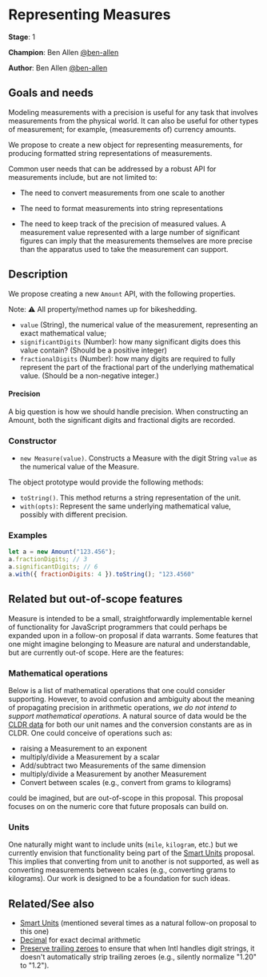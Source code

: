 # Representing Measures

**Stage**: 1

**Champion**: Ben Allen [@ben-allen](https://github.com/ben-allen)

**Author**: Ben Allen [@ben-allen](https://github.com/ben-allen)

## Goals and needs

Modeling measurements with a precision is useful for any task that involves measurements from the physical world. It can also be useful for other types of measurement; for example, (measurements of) currency amounts.

We propose to create a new object for representing measurements, for producing formatted string representations of measurements.

Common user needs that can be addressed by a robust API for measurements include, but are not limited to:

* The need to convert measurements from one scale to another

* The need to format measurements into string representations

* The need to keep track of the precision of measured values. A measurement value represented with a large number of significant figures can imply that the measurements themselves are more precise than the apparatus used to take the measurement can support.

## Description

We propose creating a new `Amount` API, with the following properties.

Note: ⚠️  All property/method names up for bikeshedding.

* `value` (String), the numerical value of the measurement, representing an exact mathematical value;
* `significantDigits` (Number): how many significant digits does this value contain? (Should be a positive integer)
* `fractionalDigits` (Number): how many digits are required to fully represent the part of the fractional part of the underlying mathematical value. (Should be a non-negative integer.)

#### Precision

A big question is how we should handle precision. When constructing an Amount, both the significant digits and fractional digits are recorded.

### Constructor

* `new Measure(value)`. Constructs a Measure with the digit String `value` as the numerical value of the Measure.

The object prototype would provide the following methods:

* `toString()`. This method returns a string representation of the unit.
* `with(opts)`: Represent the same underlying mathematical value, possibly with different precision.

### Examples

```js
let a = new Amount("123.456");
a.fractionDigits; // 3
a.significantDigits; // 6
a.with({ fractionDigits: 4 }).toString(); "123.4560"
```

## Related but out-of-scope features

Measure is intended to be a small, straightforwardly implementable kernel of functionality for JavaScript programmers that could perhaps be expanded upon in a follow-on proposal if data warrants. Some features that one might imagine belonging to Measure are natural and understandable, but are currently out-of scope. Here are the features:

### Mathematical operations

Below is a list of mathematical operations that one could consider supporting. However, to avoid confusion and ambiguity about the meaning of propagating precision in arithmetic operations, *we do not intend to support mathematical operations*. A natural source of data would be the [CLDR data](https://github.com/unicode-org/cldr/blob/main/common/supplemental/units.xml) for both our unit names and the conversion constants are as in CLDR. One could conceive of operations such as:

* raising a Measurement to an exponent
* multiply/divide a Measurement by a scalar
* Add/subtract two Measurements of the same dimension
* multiply/divide a Measurement by another Measurement
* Convert between scales (e.g., convert from grams to kilograms)

could be imagined, but are out-of-scope in this proposal. This proposal focuses on on the numeric core that future proposals can build on.

### Units

One naturally might want to include units (`mile`, `kilogram`, etc.) but we currently envision that functionality being part of the [Smart Units](https://github.com/tc39/proposal-smart-unit-preferences) proposal. This implies that converting from unit to another is not supported, as well as converting measurements between scales (e.g., converting grams to kilograms). Our work is designed to be a foundation for such ideas.

## Related/See also

* [Smart Units](https://github.com/tc39/proposal-smart-unit-preferences) (mentioned several times as a natural follow-on proposal to this one)
* [Decimal](https://github.com/tc39/proposal-decimal) for exact decimal arithmetic
* [Preserve trailing zeroes](https://github.com/tc39/proposal-intl-keep-trailing-zeros) to ensure that when Intl handles digit strings, it doesn't automatically strip trailing zeroes (e.g., silently normalize "1.20" to "1.2").
